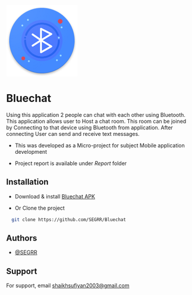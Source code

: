 
![Logo](https://github.com/SEGRR/Bluechat/blob/main/app/src/main/res/ic_launcher/res/mipmap-xxxhdpi/ic_launcher.png?raw=true)


# Bluechat

Using this application 2 people can chat with each other using Bluetooth. This application allows user to Host a chat room. This room can be joined by Connecting to that device using Bluetooth from application. After connecting User can send and receive text messages.

 
- This was developed as a Micro-project for subject Mobile application development 

- Project report is available under *Report* folder




## Installation

- Download & install [Bluechat APK]([https://katherinempeterson.com/](https://github.com/SEGRR/Bluechat/blob/main/app/debug/app-debug.apk))
  

- Or Clone the project

```bash
  git clone https://github.com/SEGRR/Bluechat
```


    
## Authors

- [@SEGRR](https://www.github.com/octokatherine)


## Support

For support, email shaikhsufiyan2003@gmail.com  

